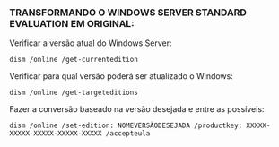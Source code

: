 ### TRANSFORMANDO O WINDOWS SERVER STANDARD EVALUATION EM ORIGINAL:

Verificar a versão atual do Windows Server: 
    
    dism /online /get-currentedition

Verificar para qual versão poderá ser atualizado o Windows: 
    
    dism /online /get-targeteditions

Fazer a conversão baseado na versão desejada e entre as possíveis: 
    
    dism /online /set-edition: NOMEVERSÃODESEJADA /productkey: XXXXX-XXXXX-XXXXX-XXXXX-XXXXX /accepteula